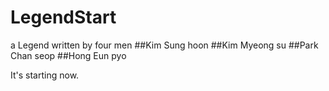 # LegendStart

a Legend written by four men
##Kim Sung hoon
##Kim Myeong su
##Park Chan seop
##Hong Eun pyo

It's starting now.
